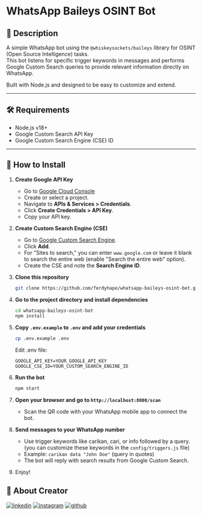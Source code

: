 # WhatsApp Baileys OSINT Bot

## :open_book: Description

A simple WhatsApp bot using the `@whiskeysockets/baileys` library for OSINT (Open Source Intelligence) tasks.  
This bot listens for specific trigger keywords in messages and performs Google Custom Search queries to provide relevant information directly on WhatsApp.

Built with Node.js and designed to be easy to customize and extend.

---

## :hammer_and_wrench: Requirements

- Node.js v18+
- Google Custom Search API Key
- Google Custom Search Engine (CSE) ID

---

## :rocket: How to Install

1. **Create Google API Key**

   - Go to [Google Cloud Console](https://console.cloud.google.com/apis/credentials)
   - Create or select a project.
   - Navigate to **APIs & Services > Credentials**.
   - Click **Create Credentials > API Key**.
   - Copy your API key.

2. **Create Custom Search Engine (CSE)**

   - Go to [Google Custom Search Engine](https://cse.google.com/cse/all).
   - Click **Add**.
   - For "Sites to search," you can enter `www.google.com` or leave it blank to search the entire web (enable "Search the entire web" option).
   - Create the CSE and note the **Search Engine ID**.

3. **Clone this repository**

   ```bash
   git clone https://github.com/ferdyhape/whatsapp-baileys-osint-bot.git
   ```

4. **Go to the project directory and install dependencies**

   ```bash
   cd whatsapp-baileys-osint-bot
   npm install
   ```

5. **Copy `.env.example` to `.env` and add your credentials**

   ```bash
   cp .env.example .env
   ```

   Edit .env file:

   ```
   GOOGLE_API_KEY=YOUR_GOOGLE_API_KEY
   GOOGLE_CSE_ID=YOUR_CUSTOM_SEARCH_ENGINE_ID
   ```

6. **Run the bot**

   ```bash
   npm start
   ```

7. **Open your browser and go to `http://localhost:8000/scan`**

   - Scan the QR code with your WhatsApp mobile app to connect the bot.

8. **Send messages to your WhatsApp number**

   - Use trigger keywords like carikan, cari, or info followed by a query. (you can customize these keywords in the `config/triggers.js` file)
   - Example: `carikan data "John Doe"` (query in quotes)
   - The bot will reply with search results from Google Custom Search.

9. Enjoy!

## :man: About Creator

[![linkedin](https://img.shields.io/badge/linkedin-0A66C2?style=for-the-badge&logo=linkedin&logoColor=white)](https://www.linkedin.com/in/ferdy-hahan-pradana)
[![instagram](https://img.shields.io/badge/instagram-833AB4?style=for-the-badge&logo=instagram&logoColor=white)](https://instagram.com/ferdyhape)
[![github](https://img.shields.io/badge/github-333?style=for-the-badge&logo=github&logoColor=white)](https://github.com/ferdyhape)
